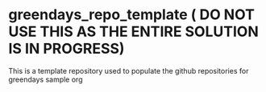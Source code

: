 # greendays_repo_template ( DO NOT USE THIS AS THE ENTIRE SOLUTION IS IN PROGRESS)
This is a template repository used to populate the github repositories for greendays sample org
